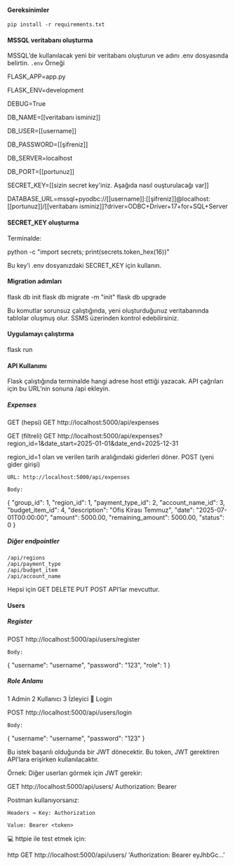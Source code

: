 ####  Gereksinimler
    pip install -r requirements.txt

#### MSSQL veritabanı oluşturma
MSSQL’de kullanılacak yeni bir veritabanı oluşturun ve adını .env dosyasında belirtin.
`.env` Örneği

FLASK_APP=app.py

FLASK_ENV=development

DEBUG=True

DB_NAME=[[veritabanı isminiz]]

DB_USER=[[username]]

DB_PASSWORD=[[şifreniz]]

DB_SERVER=localhost

DB_PORT=[[portunuz]]

SECRET_KEY=[[sizin secret key'iniz. Aşağıda nasıl ouşturulacağı var]]

DATABASE_URL=mssql+pyodbc://[[username]]:[[şifreniz]]@localhost:[[portunuz]]/[[veritabanı isminiz]]?driver=ODBC+Driver+17+for+SQL+Server

#### SECRET_KEY oluşturma
Terminalde:

python -c "import secrets; print(secrets.token_hex(16))"

Bu key’i .env dosyanızdaki SECRET_KEY için kullanın.
#### Migration adımları
flask db init
flask db migrate -m "init"
flask db upgrade

Bu komutlar sorunsuz çalıştığında, yeni oluşturduğunuz veritabanında tablolar oluşmuş olur.
SSMS üzerinden kontrol edebilirsiniz.

#### Uygulamayı çalıştırma

flask run

#### API Kullanımı

Flask çalıştığında terminalde hangi adrese host ettiği yazacak. API çağrıları için bu URL’nin sonuna /api ekleyin.
##### Expenses
GET (hepsi)
GET http://localhost:5000/api/expenses

GET (filtreli)
GET http://localhost:5000/api/expenses?region_id=1&date_start=2025-01-01&date_end=2025-12-31

region_id=1 olan ve verilen tarih aralığındaki giderleri döner.
POST (yeni gider girişi)

    URL: http://localhost:5000/api/expenses

    Body:

{
  "group_id": 1,
  "region_id": 1,
  "payment_type_id": 2,
  "account_name_id": 3,
  "budget_item_id": 4,
  "description": "Ofis Kirası Temmuz",
  "date": "2025-07-01T00:00:00",
  "amount": 5000.00,
  "remaining_amount": 5000.00,
  "status": 0
}

##### Diğer endpointler

    /api/regions
    /api/payment_type
    /api/budget_item
    /api/account_name

Hepsi için GET DELETE PUT POST API’lar mevcuttur.

#### Users
##### Register

POST http://localhost:5000/api/users/register

    Body:

{
  "username": "username",
  "password": "123",
  "role": 1
}

##### Role	Anlamı
1	Admin
2	Kullanıcı
3	İzleyici
🔑 Login

POST http://localhost:5000/api/users/login

    Body:

{
  "username": "username",
  "password": "123"
}

 Bu istek başarılı olduğunda bir JWT <token> dönecektir. Bu token, JWT gerektiren API’lara erişirken kullanılacaktır.

Örnek:
Diğer userları görmek için JWT gerekir:

GET http://localhost:5000/api/users/
Authorization: Bearer <token>

Postman kullanıyorsanız:

    Headers → Key: Authorization

    Value: Bearer <token>

💻 httpie ile test etmek için:

http GET http://localhost:5000/api/users/ 'Authorization: Bearer eyJhbGc...'

